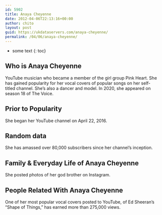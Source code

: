 ```yaml
---
id: 5902
title: Anaya Cheyenne
date: 2012-04-06T22:13:16+00:00
author: chito
layout: post
guid: https://ukdataservers.com/anaya-cheyenne/
permalink: /04/06/anaya-cheyenne/
---
```


* some text
{: toc}
          
          
## Who is  Anaya Cheyenne
                  
                  
                  
YouTube musician who became a member of the girl group Pink Heart. She has gained popularity for her vocal covers of popular songs on her self-titled channel. She&#8217;s also a dancer and model. In 2020, she appeared on season 18 of The Voice.  
                  
                
                
                
## Prior to Popularity 
                  
                  
                  
She began her YouTube channel on April 22, 2016. 
                  
                
                
                
## Random data 
                  
                  
                  
She has amassed over 80,000 subscribers since her channel&#8217;s inception.
                  
                
                
                
## Family & Everyday Life of Anaya Cheyenne
                  
                  
                  
She posted photos of her god brother on Instagram.
                  
                
                
                
## People Related With  Anaya Cheyenne
                  
                  
                  
One of her most popular vocal covers posted to YouTube, of Ed Sheeran&#8217;s &#8220;Shape of Things,&#8221; has earned more than 275,000 views. 
                  
                
              
            
          
          
          
    
    
  
